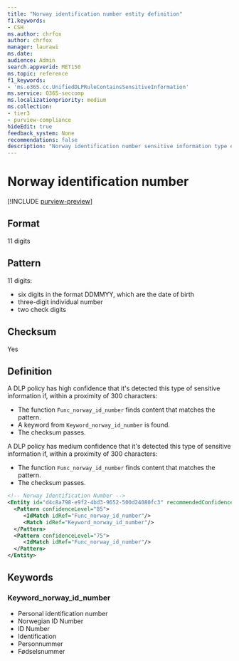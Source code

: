 ```yaml
---
title: "Norway identification number entity definition"
f1.keywords:
- CSH
ms.author: chrfox
author: chrfox
manager: laurawi
ms.date:
audience: Admin
search.appverid: MET150
ms.topic: reference
f1_keywords:
- 'ms.o365.cc.UnifiedDLPRuleContainsSensitiveInformation'
ms.service: O365-seccomp
ms.localizationpriority: medium
ms.collection:
- tier3
- purview-compliance
hideEdit: true
feedback_system: None
recommendations: false
description: "Norway identification number sensitive information type entity definition."
---
```


# Norway identification number

[!INCLUDE [purview-preview](../includes/purview-preview.md)]

## Format

11 digits

## Pattern

11 digits:

- six digits in the format DDMMYY, which are the date of birth
- three-digit individual number
- two check digits

## Checksum

Yes

## Definition

A DLP policy has high confidence that it's detected this type of sensitive information if, within a proximity of 300 characters:

- The function `Func_norway_id_number` finds content that matches the pattern.
- A keyword from `Keyword_norway_id_number` is found.
- The checksum passes.

A DLP policy has medium confidence that it's detected this type of sensitive information if, within a proximity of 300 characters:

- The function `Func_norway_id_number` finds content that matches the pattern.
- The checksum passes.

```xml
<!-- Norway Identification Number -->
<Entity id="d4c8a798-e9f2-4bd3-9652-500d24080fc3" recommendedConfidence="85" patternsProximity="300">
  <Pattern confidenceLevel="85">
     <IdMatch idRef="Func_norway_id_number"/>
     <Match idRef="Keyword_norway_id_number"/>
  </Pattern>
  <Pattern confidenceLevel="75">
     <IdMatch idRef="Func_norway_id_number"/>
  </Pattern>
</Entity>
```

## Keywords

### Keyword_norway_id_number

- Personal identification number
- Norwegian ID Number
- ID Number
- Identification
- Personnummer
- Fødselsnummer
